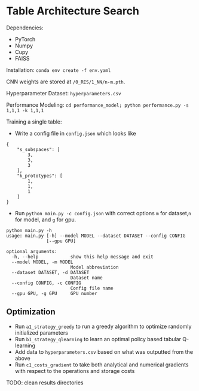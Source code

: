 # Table Architecture Search

Dependencies:
- PyTorch
- Numpy
- Cupy
- FAISS

Installation: `conda env create -f env.yaml`

CNN weights are stored at `/0_RES/1_NN/n-m.pth`.

Hyperparameter Dataset: `hyperparameters.csv`

Performance Modeling: `cd performance_model; python performance.py -s 1,1,1 -k 1,1,1`

Training a single table: 
- Write a config file in `config.json` which looks like 
```
{
    "s_subspaces": [
        3,
        3,
        3
    ],
    "k_prototypes": [
        1,
        1,
        1
    ]
}
```
- Run `python main.py -c config.json` with correct options `m` for dataset,`n` for model, and `g` for gpu.

```
python main.py -h
usage: main.py [-h] --model MODEL --dataset DATASET --config CONFIG
               [--gpu GPU]

optional arguments:
  -h, --help            show this help message and exit
  --model MODEL, -m MODEL
                        Model abbreviation
  --dataset DATASET, -d DATASET
                        Dataset name
  --config CONFIG, -c CONFIG
                        Config file name
  --gpu GPU, -g GPU     GPU number
```

## Optimization
- Run `a1_strategy_greedy` to run a greedy algorithm to optimize randomly initialized parameters
- Run `b1_strategy_qlearning` to learn an optimal policy based tabular Q-learning 
- Add data to `hyperparameters.csv` based on what was outputted from the above 
- Run `c1_costs_gradient` to take both analytical and numerical gradients with respect to the operations and storage costs

TODO: clean results directories
